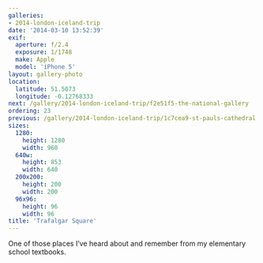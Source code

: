 ```yaml
---
galleries:
- 2014-london-iceland-trip
date: '2014-03-10 13:52:39'
exif:
  aperture: f/2.4
  exposure: 1/1748
  make: Apple
  model: 'iPhone 5'
layout: gallery-photo
location:
  latitude: 51.5073
  longitude: -0.12768333
next: /gallery/2014-london-iceland-trip/f2e51f5-the-national-gallery
ordering: 23
previous: /gallery/2014-london-iceland-trip/1c7cea9-st-pauls-cathedral
sizes:
  1280:
    height: 1280
    width: 960
  640w:
    height: 853
    width: 640
  200x200:
    height: 200
    width: 200
  96x96:
    height: 96
    width: 96
title: 'Trafalgar Square'
---
```


One of those places I’ve heard about and remember from my elementary school textbooks.
